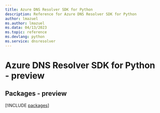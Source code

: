 ```yaml
---
title: Azure DNS Resolver SDK for Python
description: Reference for Azure DNS Resolver SDK for Python
author: lmazuel
ms.author: lmazuel
ms.data: 04/13/2023
ms.topic: reference
ms.devlang: python
ms.service: dnsresolver
---
```

# Azure DNS Resolver SDK for Python - preview
## Packages - preview
[!INCLUDE [packages](dns-resolver-index.md)]